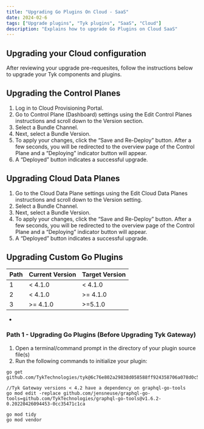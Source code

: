 ```yaml
---
title: "Upgrading Go Plugins On Cloud - SaaS"
date: 2024-02-6
tags: ["Upgrade plugins", "Tyk plugins", "SaaS", "Cloud"]
description: "Explains how to upgrade Go Plugins on Cloud SaaS"
---
```


## Upgrading your Cloud configuration

After reviewing your upgrade pre-requesites, follow the instructions below to upgrade your Tyk components and plugins. 

## Upgrading the Control Planes
 1. Log in to Cloud Provisioning Portal.
 2. Go to Control Plane (Dashboard) settings using the Edit Control Planes  instructions and scroll down to the Version section.
 3. Select a Bundle Channel.
 4. Next, select a Bundle Version.
 5. To apply your changes, click the “Save and Re-Deploy” button. After a few seconds, you will be redirected to the overview page of the Control Plane and a “Deploying” indicator button will appear.
 6. A “Deployed” button indicates a successful upgrade. 

## Upgrading Cloud Data Planes

 1.  Go to the Cloud Data Plane settings using the Edit Cloud Data Planes instructions and scroll down to the Version setting.
 2. Select a Bundle Channel.
 3. Next, select a Bundle Version. 
 4. To apply your changes, click the “Save and Re-Deploy” button. After a few seconds, you will be redirected to the overview page of the Control Plane and a “Deploying” indicator button will appear.
 5. A “Deployed” button indicates a successful upgrade. 



## Upgrading Custom Go Plugins

 | Path | Current Version | Target Version |
 | ---- | --------------- | -------------- |
 | 1    | < 4.1.0         | < 4.1.0        |
 | 2    | < 4.1.0         | \>= 4.1.0      |
 | 3    | \>= 4.1.0       | \>=5.1.0       |

- 

### Path 1 - Upgrading Go Plugins (Before Upgrading Tyk Gateway)
 1. Open a terminal/command prompt in the directory of your plugin source file(s)  
 2. Run the following commands to initialize your plugin:
 
 ```
 go get
 github.com/TykTechnologies/tyk@6c76e802a29838d058588ff924358706a078d0c5

 //Tyk Gateway versions < 4.2 have a dependency on graphql-go-tools
 go mod edit -replace github.com/jensneuse/graphql-go-tools=github.com/TykTechnologies/graphql-go-tools@v1.6.2-0.20220426094453-0cc35471c1ca

 go mod tidy
 go mod vendor
 ```
